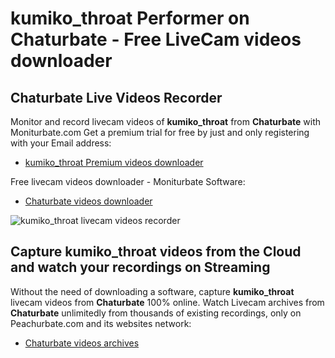# kumiko_throat Performer on Chaturbate - Free LiveCam videos downloader

## Chaturbate Live Videos Recorder

Monitor and record livecam videos of **kumiko_throat** from **Chaturbate** with Moniturbate.com
Get a premium trial for free by just and only registering with your Email address:
* [kumiko_throat Premium videos downloader](https://moniturbate.com/request-demo-licence-key.html)

Free livecam videos downloader - Moniturbate Software:
* [Chaturbate videos downloader](https://moniturbate.com/moniturbate-download-software.html)

![kumiko_throat livecam videos recorder](https://peachurnet.com/templates/moniturbate-software.png)


## Capture kumiko_throat videos from the Cloud and watch your recordings on Streaming

Without the need of downloading a software, capture **kumiko_throat** livecam videos from **Chaturbate** 100% online.
Watch Livecam archives from **Chaturbate** unlimitedly from thousands of existing recordings, only on Peachurbate.com and its websites network:
* [Chaturbate videos archives](https://peachurnet.com/)